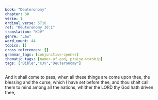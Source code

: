 ```yaml
---
book: "Deuteronomy"
chapter: 30
verse: 1
ordinal_verse: 5710
ref: "Deuteronomy 30:1"
translation: "KJV"
genre: "Law"
word_count: 44
topics: []
cross_references: []
grammar_tags: [conjunctive-opener]
thematic_tags: [names-of-god, praise-worship]
tags: ["Bible","KJV","Deuteronomy"]
---
```

And it shall come to pass, when all these things are come upon thee, the blessing and the curse, which I have set before thee, and thou shalt call them to mind among all the nations, whither the LORD thy God hath driven thee,
